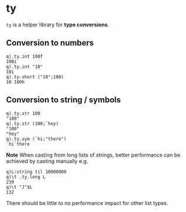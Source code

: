 # ty

`ty` is a helper library for **type conversions**.

## Conversion to numbers
    q).ty.int 100f
    100i
    q).ty.int "10"
    10i
    q).ty.short ("10";100)
    10 100h

## Conversion to string / symbols
    q).ty.str 100
    "100"
    q).ty.str (100;`hey)
    "100"
    "hey"
    q).ty.sym (`hi;"there")
    `hi`there
    
**Note** When casting from long lists of strings, better performance can be achieved by casting manually e.g.

	q)L:string til 10000000
	q)\t .ty.long L
	239
	q)\t "J"$L
	132

There should be little to no performance impact for other list types.
	